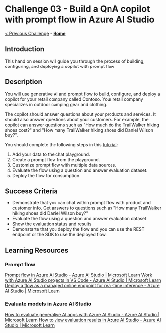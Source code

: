 # Challenge 03 - Build a QnA copilot with prompt flow in Azure AI Studio

 [< Previous Challenge](./Challenge-02.md) - **[Home](../README.md)**

## Introduction
This hand on session will guide you through the process of building, configuring, and deploying a copilot with prompt flow

## Description
You will use generative AI and prompt flow to build, configure, and deploy a copilot for your retail company called Contoso. Your retail company specializes in outdoor camping gear and clothing.

The copilot should answer questions about your products and services. It should also answer questions about your customers. For example, the copilot can answer questions such as "How much do the TrailWalker hiking shoes cost?" and "How many TrailWalker hiking shoes did Daniel Wilson buy?".

You should complete the following steps in this [tutorial](https://learn.microsoft.com/en-us/azure/ai-studio/tutorials/deploy-copilot-ai-studio):
1. Add your data to the chat playground.
2. Create a prompt flow from the playground.
3. Customize prompt flow with multiple data sources.
4. Evaluate the flow using a question and answer evaluation dataset.
5. Deploy the flow for consumption.

## Success Criteria
- Demonstrate that you can chat within prompt flow with product and customer info. Get answers to questions such as "How many TrailWalker hiking shoes did Daniel Wilson buy?"
- Evaluate the flow using a question and answer evaluation dataset
- Show the evaluation status and results
- Demonstarte that you deploy the flow and you can use the REST endpoint or the SDK to use the deployed flow.
  
## Learning Resources
### Prompt flow
[Prompt flow in Azure AI Studio - Azure AI Studio | Microsoft Learn](https://learn.microsoft.com/en-us/azure/ai-studio/how-to/prompt-flow)
[Work with Azure AI Studio projects in VS Code - Azure AI Studio | Microsoft Learn](https://learn.microsoft.com/en-us/azure/ai-studio/how-to/develop/vscode)
[Deploy a flow as a managed online endpoint for real-time inference - Azure AI Studio | Microsoft Learn](https://learn.microsoft.com/en-us/azure/ai-studio/how-to/flow-deploy)
### Evaluate models in Azure AI Studio
[How to evaluate generative AI apps with Azure AI Studio - Azure AI Studio | Microsoft Learn](https://learn.microsoft.com/en-us/azure/ai-studio/how-to/evaluate-generative-ai-app)
[How to view evaluation results in Azure AI Studio - Azure AI Studio | Microsoft Learn](https://learn.microsoft.com/en-us/azure/ai-studio/how-to/evaluate-flow-results)


